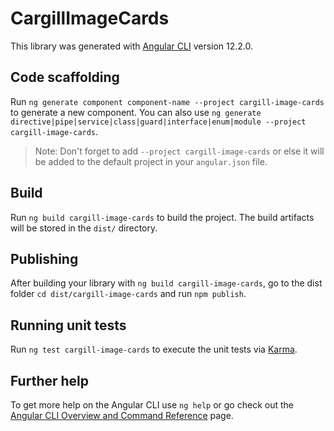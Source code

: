 # CargillImageCards

This library was generated with [Angular CLI](https://github.com/angular/angular-cli) version 12.2.0.

## Code scaffolding

Run `ng generate component component-name --project cargill-image-cards` to generate a new component. You can also use `ng generate directive|pipe|service|class|guard|interface|enum|module --project cargill-image-cards`.
> Note: Don't forget to add `--project cargill-image-cards` or else it will be added to the default project in your `angular.json` file. 

## Build

Run `ng build cargill-image-cards` to build the project. The build artifacts will be stored in the `dist/` directory.

## Publishing

After building your library with `ng build cargill-image-cards`, go to the dist folder `cd dist/cargill-image-cards` and run `npm publish`.

## Running unit tests

Run `ng test cargill-image-cards` to execute the unit tests via [Karma](https://karma-runner.github.io).

## Further help

To get more help on the Angular CLI use `ng help` or go check out the [Angular CLI Overview and Command Reference](https://angular.io/cli) page.
